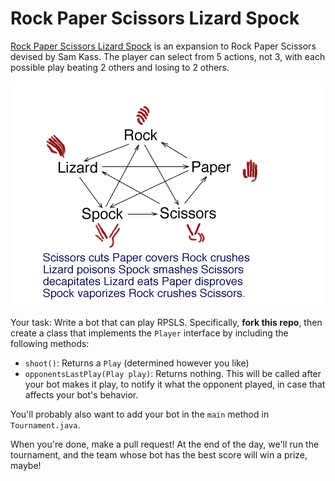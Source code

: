 # Rock Paper Scissors Lizard Spock

[Rock Paper Scissors Lizard Spock](http://www.samkass.com/theories/RPSSL.html) is an expansion to Rock Paper Scissors devised by Sam Kass.  The player can select from 5 actions, not 3, with each possible play beating 2 others and losing to 2 others.

![RPSLS diagram](RPSLS.gif)

Your task: Write a bot that can play RPSLS.  Specifically, **fork this repo**, then create a class that implements the `Player` interface by including the following methods:
* `shoot()`: Returns a `Play` (determined however you like)
* `opponentsLastPlay(Play play)`: Returns nothing.  This will be called after your bot makes it play, to notify it what the opponent played, in case that affects your bot's behavior.

You'll probably also want to add your bot in the `main` method in `Tournament.java`.

When you're done, make a pull request!  At the end of the day, we'll run the tournament, and the team whose bot has the best score will win a prize, maybe!

